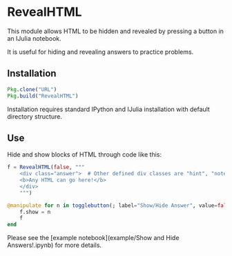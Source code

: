 # RevealHTML

This module allows HTML to be hidden and revealed by pressing a button in an IJulia notebook.

It is useful for hiding and revealing answers to practice problems.


## Installation
```julia
Pkg.clone("URL")
Pkg.build("RevealHTML")
```

Installation requires standard IPython and IJulia installation with default directory structure.

## Use
Hide and show blocks of HTML through code like this:

```julia
f = RevealHTML(false, """
    <div class="answer">  # Other defined div classes are "hint", "notes", and "example".
    <b>Any HTML can go here!</b>
    </div>
    """)

@manipulate for n in togglebutton(; label="Show/Hide Answer", value=false, signal=Input(false))
    f.show = n
    f
end
```

Please see the [example notebook](example/Show and Hide Answers!.ipynb) for more details.

